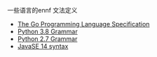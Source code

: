 一些语言的ennf 文法定义

- [The Go Programming Language Specification](https://golang.org/ref/spec)
- [Python 3.8 Grammar](https://github.com/python/cpython/blob/3.8/Grammar/Grammar)
- [Python 2.7 Grammar](https://github.com/python/cpython/blob/2.7/Grammar/Grammar)
- [JavaSE 14 syntax](https://docs.oracle.com/javase/specs/jls/se14/html/jls-19.html)


